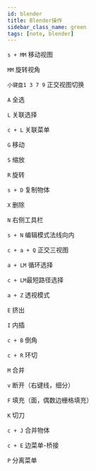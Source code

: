 ```yaml
---
id: blender
title: Blender操作
sidebar_class_name: green
tags: [note, blender]
---
```


`s + MM` 移动视图

`MM` 旋转视角

`小键盘1 3 7 9` 正交视图切换

`A` 全选

`L` 关联选择

`c + L` 关联菜单

`G` 移动

`S` 缩放

`R` 旋转

`s + D` 复制物体

`X` 删除

`N` 右侧工具栏

`s + N` 编辑模式法线向内

`c + a + Q` 正交三视图

`a + LM` 循环选择

`c + LM`最短路径选择



`a + Z` 透视模式



`E` 挤出

`I` 内插

`c + B` 倒角

`c + R` 环切

`M` 合并

`v` 断开（右键线，细分）

`F` 填充（面，偶数边栅格填充）

`K` 切刀

`c + J` 合并物体

`c + E` 边菜单-桥接

`P` 分离菜单
